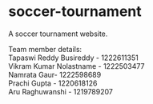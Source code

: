 # soccer-tournament
A soccer tournament website.

Team member details: <br />
Tapaswi Reddy Busireddy - 1222611351 <br />
Vikram Kumar Nolastname - 1222503477 <br />
Namrata Gaur- 1222598689 <br />
Prachi Gupta - 1220618126 <br />
Aru Raghuwanshi - 1219789207 <br />
